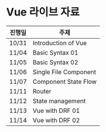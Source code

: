 #  Vue 라이브 자료

| 진행일 | 주제                  |
| ------ | --------------------- |
| 10/31  | Introduction of Vue   |
| 11/04  | Basic Syntax 01       |
| 11/05  | Basic Syntax 02       |
| 11/06  | Single File Component |
| 11/07  | Component State Flow  |
| 11/11  | Router                |
| 11/12  | State management      |
| 11/13  | Vue with DRF 01       |
| 11/14  | Vue with DRF 02       |

